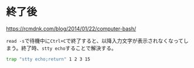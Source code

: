 # 終了後

https://rcmdnk.com/blog/2014/01/22/computer-bash/

`read -s`で待機中に`Ctrl+C`で終了すると、以降入力文字が表示されなくなってしまう。終了時、`stty echo`することで解決する。

```sh
trap "stty echo;return" 1 2 3 15
```

